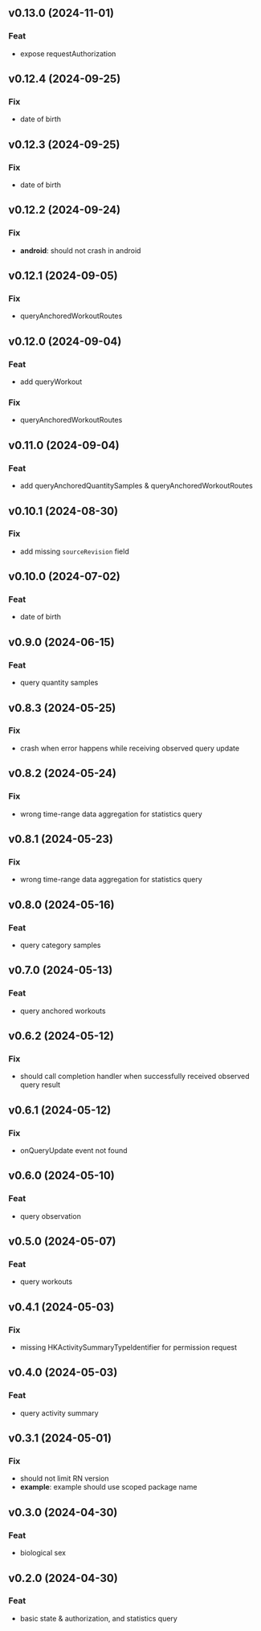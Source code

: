 ## v0.13.0 (2024-11-01)

### Feat

- expose requestAuthorization

## v0.12.4 (2024-09-25)

### Fix

- date of birth

## v0.12.3 (2024-09-25)

### Fix

- date of birth

## v0.12.2 (2024-09-24)

### Fix

- **android**: should not crash in android

## v0.12.1 (2024-09-05)

### Fix

- queryAnchoredWorkoutRoutes

## v0.12.0 (2024-09-04)

### Feat

- add queryWorkout

### Fix

- queryAnchoredWorkoutRoutes

## v0.11.0 (2024-09-04)

### Feat

- add queryAnchoredQuantitySamples & queryAnchoredWorkoutRoutes

## v0.10.1 (2024-08-30)

### Fix

- add missing `sourceRevision` field

## v0.10.0 (2024-07-02)

### Feat

- date of birth

## v0.9.0 (2024-06-15)

### Feat

- query quantity samples

## v0.8.3 (2024-05-25)

### Fix

- crash when error happens while receiving observed query update

## v0.8.2 (2024-05-24)

### Fix

- wrong time-range data aggregation for statistics query

## v0.8.1 (2024-05-23)

### Fix

- wrong time-range data aggregation for statistics query

## v0.8.0 (2024-05-16)

### Feat

- query category samples

## v0.7.0 (2024-05-13)

### Feat

- query anchored workouts

## v0.6.2 (2024-05-12)

### Fix

- should call completion handler when successfully received observed query result

## v0.6.1 (2024-05-12)

### Fix

- onQueryUpdate event not found

## v0.6.0 (2024-05-10)

### Feat

- query observation

## v0.5.0 (2024-05-07)

### Feat

- query workouts

## v0.4.1 (2024-05-03)

### Fix

- missing HKActivitySummaryTypeIdentifier for permission request

## v0.4.0 (2024-05-03)

### Feat

- query activity summary

## v0.3.1 (2024-05-01)

### Fix

- should not limit RN version
- **example**: example should use scoped package name

## v0.3.0 (2024-04-30)

### Feat

- biological sex

## v0.2.0 (2024-04-30)

### Feat

- basic state & authorization, and statistics query
